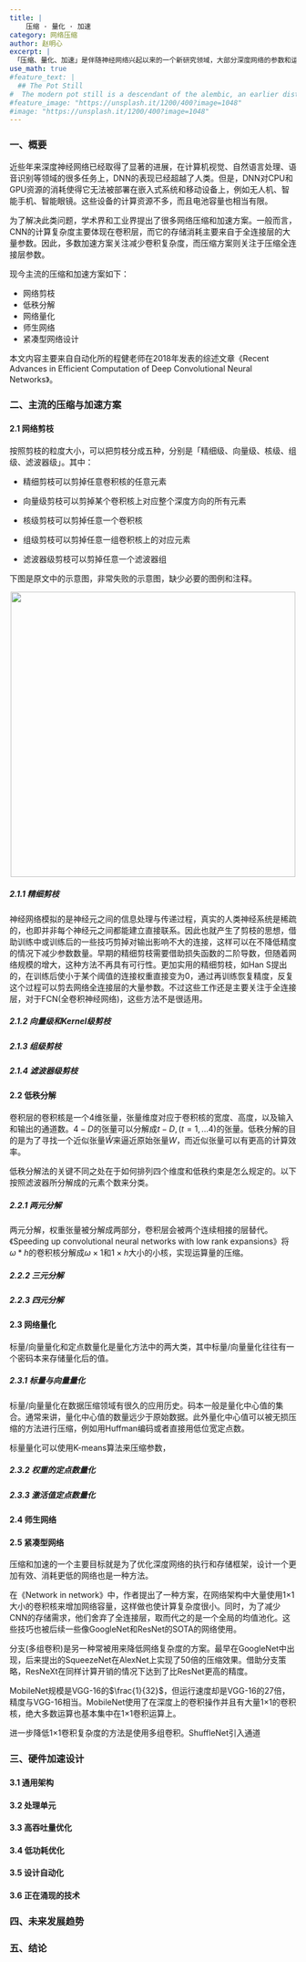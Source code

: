 ```yaml
---
title: |
    压缩 · 量化 · 加速
category: 网络压缩
author: 赵明心
excerpt: |
 「压缩、量化、加速」是伴随神经网络兴起以来的一个新研究领域，大部分深度网络的参数和运算量都远远超过经典模型，这导致深度神经网络虽然精度高，但却无法被部署在移动和嵌入式设备上。对神经网络进行压缩和加速成为了一个研究热点。
use_math: true
#feature_text: |
  ## The Pot Still
#  The modern pot still is a descendant of the alembic, an earlier distillation device
#feature_image: "https://unsplash.it/1200/400?image=1048"
#image: "https://unsplash.it/1200/400?image=1048"
---
```


### 一、概要

近些年来深度神经网络已经取得了显著的进展，在计算机视觉、自然语言处理、语音识别等领域的很多任务上，DNN的表现已经超越了人类。但是，DNN对CPU和GPU资源的消耗使得它无法被部署在嵌入式系统和移动设备上，例如无人机、智能手机、智能眼镜。这些设备的计算资源不多，而且电池容量也相当有限。

为了解决此类问题，学术界和工业界提出了很多网络压缩和加速方案。一般而言，CNN的计算复杂度主要体现在卷积层，而它的存储消耗主要来自于全连接层的大量参数。因此，多数加速方案关注减少卷积复杂度，而压缩方案则关注于压缩全连接层参数。

现今主流的压缩和加速方案如下：
- 网络剪枝 
- 低秩分解
- 网络量化
- 师生网络
- 紧凑型网络设计

本文内容主要来自自动化所的程健老师在2018年发表的综述文章《Recent Advances in Efficient Computation of
Deep Convolutional Neural Networks》。

### 二、主流的压缩与加速方案

#### 2.1 网络剪枝
按照剪枝的粒度大小，可以把剪枝分成五种，分别是「精细级、向量级、核级、组级、滤波器级」。其中：

- 精细剪枝可以剪掉任意卷积核的任意元素

- 向量级剪枝可以剪掉某个卷积核上对应整个深度方向的所有元素

- 核级剪枝可以剪掉任意一个卷积核

- 组级剪枝可以剪掉任意一组卷积核上的对应元素

- 滤波器级剪枝可以剪掉任意一个滤波器组

下图是原文中的示意图，非常失败的示意图，缺少必要的图例和注释。

<center>
<img src="http://wx2.sinaimg.cn/large/41f56ddcly1funfce3otpj20pj0ertan.jpg" width="500px">
</center>

##### 2.1.1 精细剪枝

神经网络模拟的是神经元之间的信息处理与传递过程，真实的人类神经系统是稀疏的，也即并非每个神经元之间都能建立直接联系。因此也就产生了剪枝的思想，借助训练中或训练后的一些技巧剪掉对输出影响不大的连接，这样可以在不降低精度的情况下减少参数数量。早期的精细剪枝需要借助损失函数的二阶导数，但随着网络规模的增大，这种方法不再具有可行性。更加实用的精细剪枝，如Han S提出的，在训练后使小于某个阈值的连接权重直接变为0，通过再训练恢复精度，反复这个过程可以剪去网络全连接层的大量参数。不过这些工作还是主要关注于全连接层，对于FCN(全卷积神经网络)，这些方法不是很适用。

##### 2.1.2 向量级和Kernel级剪枝

##### 2.1.3 组级剪枝

##### 2.1.4 滤波器级剪枝

#### 2.2 低秩分解

卷积层的卷积核是一个4维张量，张量维度对应于卷积核的宽度、高度，以及输入和输出的通道数。$4-D$的张量可以分解成$t-D,(t=1,...4)$的张量。低秩分解的目的是为了寻找一个近似张量$\hat{W}$来逼近原始张量$W$，而近似张量可以有更高的计算效率。

低秩分解法的关键不同之处在于如何排列四个维度和低秩约束是怎么规定的。以下按照滤波器所分解成的元素个数来分类。

##### 2.2.1 两元分解

两元分解，权重张量被分解成两部分，卷积层会被两个连续相接的层替代。《Speeding up
convolutional neural networks with low rank expansions》将$\omega*h$的卷积核分解成$\omega×1$和$1×h$大小的小核，实现运算量的压缩。


##### 2.2.2 三元分解

##### 2.2.3 四元分解


#### 2.3 网络量化
标量/向量量化和定点数量化是量化方法中的两大类，其中标量/向量量化往往有一个密码本来存储量化后的值。

##### 2.3.1 标量与向量量化
标量/向量量化在数据压缩领域有很久的应用历史。码本一般是量化中心值的集合。通常来讲，量化中心值的数量远少于原始数据。此外量化中心值可以被无损压缩的方法进行压缩，例如用Huffman编码或者直接用低位宽定点数。

标量量化可以使用K-means算法来压缩参数，

##### 2.3.2 权重的定点数量化

##### 2.3.3 激活值定点数量化


#### 2.4 师生网络


#### 2.5 紧凑型网络

压缩和加速的一个主要目标就是为了优化深度网络的执行和存储框架，设计一个更加有效、消耗更低的网络也是一种方法。

在《Network in network》中，作者提出了一种方案，在网络架构中大量使用1×1大小的卷积核来增加网络容量，这样做也使计算复杂度很小。同时，为了减少CNN的存储需求，他们舍弃了全连接层，取而代之的是一个全局的均值池化。这些技巧也被后续一些像GoogleNet和ResNet的SOTA的网络使用。

分支(多组卷积)是另一种常被用来降低网络复杂度的方案。最早在GoogleNet中出现，后来提出的SqueezeNet在AlexNet上实现了50倍的压缩效果。借助分支策略，ResNeXt在同样计算开销的情况下达到了比ResNet更高的精度。

MobileNet规模是VGG-16的$\frac{1}{32}$，但运行速度却是VGG-16的27倍，精度与VGG-16相当。MobileNet使用了在深度上的卷积操作并且有大量1×1的卷积核，绝大多数运算也基本集中在1×1卷积运算上。

进一步降低1×1卷积复杂度的方法是使用多组卷积。ShuffleNet引入通道

### 三、硬件加速设计

#### 3.1 通用架构


#### 3.2 处理单元


#### 3.3 高吞吐量优化


#### 3.4 低功耗优化

#### 3.5 设计自动化

#### 3.6 正在涌现的技术

### 四、未来发展趋势


### 五、结论
